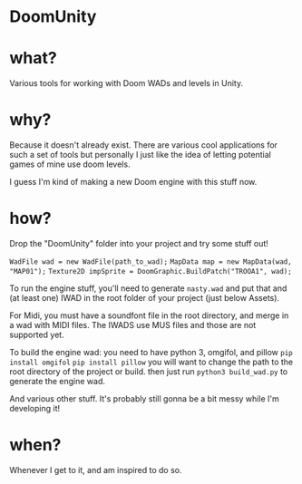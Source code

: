 # DoomUnity

# what?

Various tools for working with Doom WADs and levels in Unity.

# why?

Because it doesn't already exist. There are various cool applications for such a set of tools but personally I just like the idea of letting potential games of mine use doom levels.

I guess I'm kind of making a new Doom engine with this stuff now.

# how?

Drop the "DoomUnity" folder into your project and try some stuff out!

`WadFile wad = new WadFile(path_to_wad);`
`MapData map = new MapData(wad, "MAP01");`
`Texture2D impSprite = DoomGraphic.BuildPatch("TROOA1", wad);`

To run the engine stuff, you'll need to generate `nasty.wad` and put that and (at least one) IWAD in the root folder of your project (just below Assets).

For Midi, you must have a soundfont file in the root directory, and merge in a wad with MIDI files.
The IWADS use MUS files and those are not supported yet.

To build the engine wad: you need to have python 3, omgifol, and pillow
`pip install omgifol`
`pip install pillow`
you will want to change the path to the root directory of the project or build.
then just run `python3 build_wad.py` to generate the engine wad.

And various other stuff. It's probably still gonna be a bit messy while I'm developing it!

# when?

Whenever I get to it, and am inspired to do so.